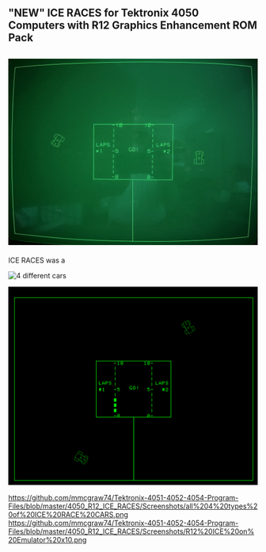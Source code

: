 "NEW" ICE RACES for Tektronix 4050 Computers with R12 Graphics Enhancement ROM Pack
------------------
![My 4054A running ICE RACES](./Screenshots/4054A%20ICE%20RACES%201.jpg)
--------------------
ICE RACES was a

![4 different cars](./all%204%20types%20of%20ICE%20RACE%20CARS.png)

![4051 Emulator running ICE RACES](./Screenshots/R12%20ICE%20on%20Emulator%20x10.png)



https://github.com/mmcgraw74/Tektronix-4051-4052-4054-Program-Files/blob/master/4050_R12_ICE_RACES/Screenshots/all%204%20types%20of%20ICE%20RACE%20CARS.png
https://github.com/mmcgraw74/Tektronix-4051-4052-4054-Program-Files/blob/master/4050_R12_ICE_RACES/Screenshots/R12%20ICE%20on%20Emulator%20x10.png
